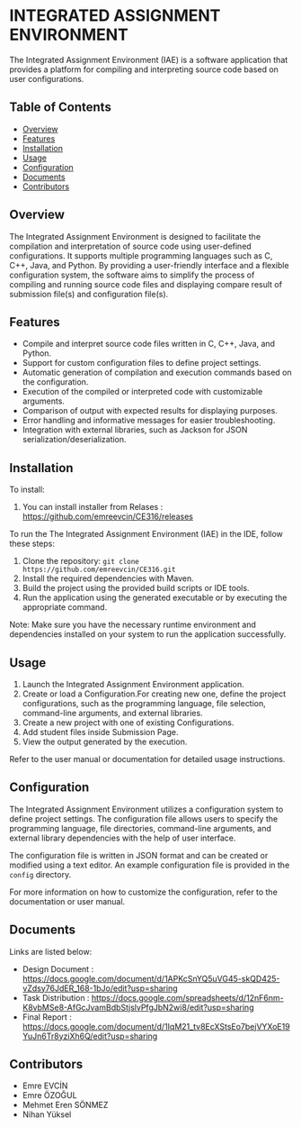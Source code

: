 # INTEGRATED ASSIGNMENT ENVIRONMENT

The Integrated Assignment Environment (IAE) is a software application that provides a platform for compiling and interpreting source code based on user configurations.

## Table of Contents

- [Overview](#overview)
- [Features](#features)
- [Installation](#installation)
- [Usage](#usage)
- [Configuration](#configuration)
- [Documents](#documents)
- [Contributors](#contributors)

## Overview

The Integrated Assignment Environment is designed to facilitate the compilation and interpretation of source code using user-defined configurations. It supports multiple programming languages such as C, C++, Java, and Python. By providing a user-friendly interface and a flexible configuration system, the software aims to simplify the process of compiling and running source code files and displaying compare result of submission file(s) and configuration file(s).

## Features

- Compile and interpret source code files written in C, C++, Java, and Python.
- Support for custom configuration files to define project settings.
- Automatic generation of compilation and execution commands based on the configuration.
- Execution of the compiled or interpreted code with customizable arguments.
- Comparison of output with expected results for displaying purposes.
- Error handling and informative messages for easier troubleshooting.
- Integration with external libraries, such as Jackson for JSON serialization/deserialization.

## Installation

To install: 
1. You can install installer from Relases : https://github.com/emreevcin/CE316/releases

To run the The Integrated Assignment Environment (IAE) in the IDE, follow these steps:
1. Clone the repository: `git clone https://github.com/emreevcin/CE316.git`
2. Install the required dependencies with Maven.
3. Build the project using the provided build scripts or IDE tools.
4. Run the application using the generated executable or by executing the appropriate command.

Note: Make sure you have the necessary runtime environment and dependencies installed on your system to run the application successfully.

## Usage

1. Launch the Integrated Assignment Environment application.
2. Create or load a Configuration.For creating new one, define the project configurations, such as the programming language, file selection, command-line arguments, and external libraries.
3. Create a new project with one of existing Configurations.
4. Add student files inside Submission Page.
6. View the output generated by the execution.

Refer to the user manual or documentation for detailed usage instructions.

## Configuration

The Integrated Assignment Environment utilizes a configuration system to define project settings. The configuration file allows users to specify the programming language, file directories, command-line arguments, and external library dependencies with the help of user interface. 

The configuration file is written in JSON format and can be created or modified using a text editor. An example configuration file is provided in the `config` directory.

For more information on how to customize the configuration, refer to the documentation or user manual.

## Documents
Links are listed below:
- Design Document   : https://docs.google.com/document/d/1APKcSnYQ5uVG45-skQD425-vZdsy76JdER_168-1bJo/edit?usp=sharing
- Task Distribution : https://docs.google.com/spreadsheets/d/12nF6nm-K8vbMSe8-AfGcJvamBdbStjslvPfgJbN2wi8/edit?usp=sharing
- Final Report      : https://docs.google.com/document/d/1IqM21_tv8EcXStsEo7bejVYXoE19YuJn6Tr8yziXh6Q/edit?usp=sharing

## Contributors
- Emre EVCİN
- Emre ÖZOĞUL
- Mehmet Eren SÖNMEZ
- Nihan Yüksel

